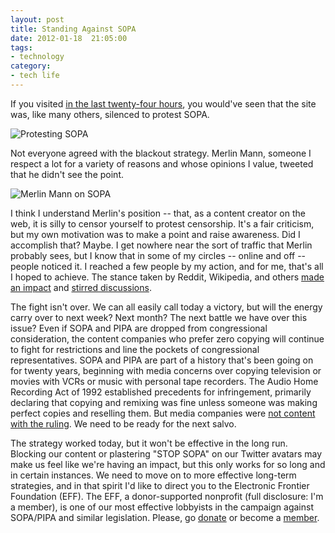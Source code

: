 ```yaml
---
layout: post
title: Standing Against SOPA
date: 2012-01-18  21:05:00
tags:
- technology
category: 
- tech life
---
```

If you visited [in the last twenty-four hours](https://jasonheppler.org/sopa.html), you would've seen that the site was, like many others, silenced to protest SOPA.

![Protesting SOPA](/assets/images/jh_sopa.png "Jason Heppler protest of SOPA")

Not everyone agreed with the blackout strategy. Merlin Mann, someone I respect a lot for a variety of reasons and whose opinions I value, tweeted that he didn't see the point.

![Merlin Mann on SOPA](/assets/images/merlin_sopa.png "Merlin Mann on SOPA")

I think I understand Merlin's position -- that, as a content creator on the web, it is silly to censor yourself to protest censorship. It's a fair criticism, but my own motivation was to make a point and raise awareness. Did I accomplish that? Maybe. I get nowhere near the sort of traffic that Merlin probably sees, but I know that in some of my circles -- online and off -- people noticed it. I reached a few people by my action, and for me, that's all I hoped to achieve. The stance taken by Reddit, Wikipedia, and others [made an impact](http://arstechnica.com/tech-policy/news/2012/01/pipa-support-collapses-with-13-new-opponents-in-senate.ars) and [stirred discussions](https://twitter.com/#!/search/%23stopsopa). 

The fight isn't over. We can all easily call today a victory, but will the energy carry over to next week? Next month? The next battle we have over this issue? Even if SOPA and PIPA are dropped from congressional consideration, the content companies who prefer zero copying will continue to fight for restrictions and line the pockets of congressional representatives. SOPA and PIPA are part of a history that's been going on for twenty years, beginning with media concerns over copying television or movies with VCRs or music with personal tape recorders. The Audio Home Recording Act of 1992 established precedents for infringement, primarily declaring that copying and remixing was fine unless someone was making perfect copies and reselling them. But media companies were [not content with the ruling](https://www.ted.com/talks/defend_our_freedom_to_share_or_why_sopa_is_a_bad_idea.html). We need to be ready for the next salvo.

The strategy worked today, but it won't be effective in the long run. Blocking our content or plastering "STOP SOPA" on our Twitter avatars may make us feel like we're having an impact, but this only works for so long and in certain instances. We need to move on to more effective long-term strategies, and in that spirit I'd like to direct you to the Electronic Frontier Foundation (EFF). The EFF, a donor-supported nonprofit (full disclosure: I'm a member), is one of our most effective lobbyists in the campaign against SOPA/PIPA and similar legislation. Please, go [donate](https://supporters.eff.org/donate) or become a [member](https://supporters.eff.org/join).
